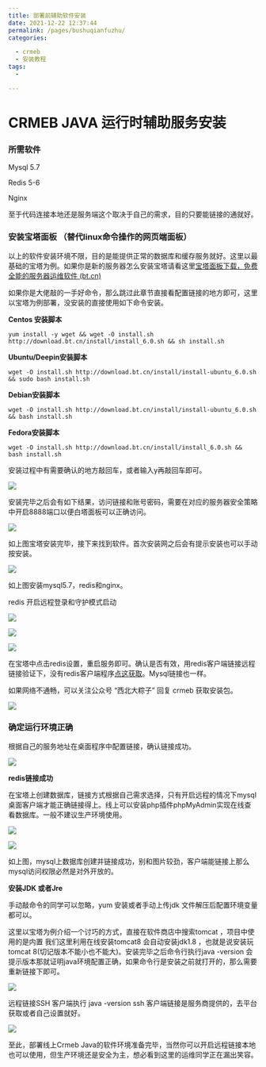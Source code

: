 ```yaml
---
title: 部署前辅助软件安装
date: 2021-12-22 12:37:44
permalink: /pages/bushuqianfuzhu/
categories:

  - crmeb
  - 安装教程
tags:
  - 

---
```


# CRMEB JAVA 运行时辅助服务安装

### 所需软件

Mysql 5.7

Redis 5-6

Nginx

至于代码连接本地还是服务端这个取决于自己的需求，目的只要能链接的通就好。

### 安装宝塔面板 （替代linux命令操作的网页端面板）

以上的软件安装环境不限，目的是能提供正常的数据库和缓存服务就好。这里以最基础的宝塔为例。如果你是新的服务器怎么安装宝塔请看这里[宝塔面板下载，免费全能的服务器运维软件 (bt.cn)](https://www.bt.cn/new/download.html)

如果你是大佬敲的一手好命令，那么跳过此章节直接看配置链接的地方即可，这里以宝塔为例部署，没安装的直接使用如下命令安装。

**Centos 安装脚本**

~~~shell
yum install -y wget && wget -O install.sh http://download.bt.cn/install/install_6.0.sh && sh install.sh
~~~

**Ubuntu/Deepin安装脚本**

~~~shell
wget -O install.sh http://download.bt.cn/install/install-ubuntu_6.0.sh && sudo bash install.sh
~~~

**Debian安装脚本**

~~~shell
wget -O install.sh http://download.bt.cn/install/install-ubuntu_6.0.sh && bash install.sh
~~~

**Fedora安装脚本**

~~~shell
wget -O install.sh http://download.bt.cn/install/install_6.0.sh && bash install.sh
~~~

安装过程中有需要确认的地方敲回车，或者输入y再敲回车即可。

![](https://cdn.jsdelivr.net/gh/xbdazz/mypic/img/202203251547176.png)

安装完毕之后会有如下结果，访问链接和账号密码，需要在对应的服务器安全策略中开启8888端口以便白塔面板可以正确访问。

![](https://cdn.jsdelivr.net/gh/xbdazz/mypic/img/202203251550776.png)

如上图宝塔安装完毕，接下来找到软件。首次安装网之后会有提示安装也可以手动按安装。

![](https://cdn.jsdelivr.net/gh/xbdazz/mypic/img/202203251552951.png)

如上图安装mysql5.7，redis和nginx。

redis 开启远程登录和守护模式启动

![](https://cdn.jsdelivr.net/gh/xbdazz/mypic/img/202203251554327.png)

![](https://cdn.jsdelivr.net/gh/xbdazz/mypic/img/202203251556212.png)

![](https://cdn.jsdelivr.net/gh/xbdazz/mypic/img/202203251557834.png)

在宝塔中点击redis设置，重启服务即可。确认是否有效，用redis客户端链接远程链接验证下，没有redis客户端程序[点这获取](https://github.com/qishibo/AnotherRedisDesktopManager/releases/tag/v1.5.2)。Mysql链接也一样。

如果网络不通畅，可以关注公众号 “西北大粽子” 回复 crmeb 获取安装包。

![](https://cdn.jsdelivr.net/gh/xbdazz/mypic/img/202203251619743.png)

### 确定运行环境正确

根据自己的服务地址在桌面程序中配置链接，确认链接成功。

![](https://cdn.jsdelivr.net/gh/xbdazz/mypic/img/202203251629791.png)

**redis链接成功**

在宝塔上创建数据库，链接方式根据自己需求选择，只有开启远程的情况下mysql桌面客户端才能正确链接得上。线上可以安装php插件phpMyAdmin实现在线查看数据库。一般不建议生产环境使用。

![](https://cdn.jsdelivr.net/gh/xbdazz/mypic/img/202203251632761.png)

![](https://cdn.jsdelivr.net/gh/xbdazz/mypic/img/202203251633220.png)

如上图，mysql上数据库创建并链接成功，别和图片较劲，客户端能链接上那么mysql访问权限必然是对外开放的。

**安装JDK 或者Jre**

手动敲命令的同学可以忽略，yum 安装或者手动上传jdk 文件解压后配置环境变量都可以。

这里以宝塔为例介绍一个讨巧的方式，直接在软件商店中搜索tomcat ，项目中使用的是内置 我们这里利用在线安装tomcat8 会自动安装jdk1.8 ，也就是说安装玩tomcat 8(切记版本不能小也不能大)。安装完毕之后命令行执行java -version 会提示版本那就证明java环境配置正确，如果命令行是安装之前就打开的，那么需要重新链接下即可。

![](https://cdn.jsdelivr.net/gh/xbdazz/mypic/img/202203251712911.png)

远程链接SSH 客户端执行 java -version  ssh 客户端链接是服务商提供的，去平台获取或者自己设置就好。

![](https://cdn.jsdelivr.net/gh/xbdazz/mypic/img/202203251715696.png)

至此，部署线上Crmeb Java的软件环境准备完毕，当然你可以开启远程链接本地也可以使用，但生产环境还是安全为主，想必看到这里的运维同学正在漏出笑容。

